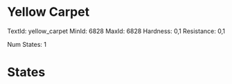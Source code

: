 # Yellow Carpet
TextId: yellow_carpet
MinId: 6828
MaxId: 6828
Hardness: 0,1
Resistance: 0,1

Num States: 1
# States
```

```